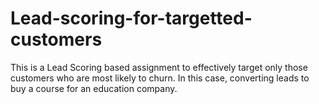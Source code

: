 # Lead-scoring-for-targetted-customers
This is a Lead Scoring based assignment to effectively target only those customers who are most likely to churn. In this case, converting leads to buy a course for an education company.
